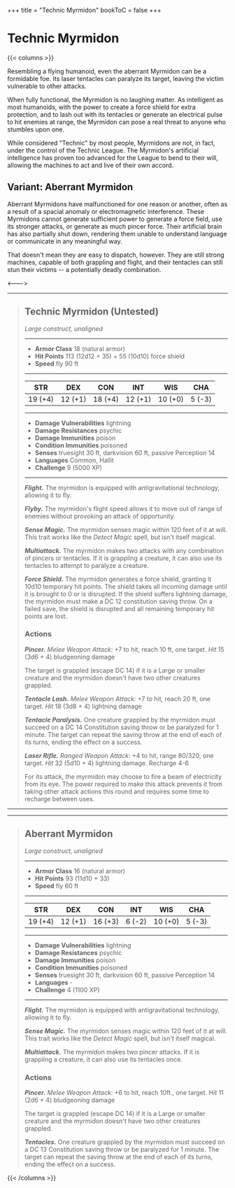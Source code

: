 +++
title = "Technic Myrmidon"
bookToC = false
+++

# Technic Myrmidon

{{< columns >}}

Resembling a flying humanoid, even the aberrant Myrmidon can be a formidable foe. Its laser tentacles can paralyze its target, leaving the victim vulnerable to other attacks.

When fully functional, the Myrmidon is no laughing matter. As intelligent as most humanoids, with the power to create a force shield for extra protection, and to lash out with its tentacles or generate an electrical pulse to hit enemies at range, the Myrmidon can pose a real threat to anyone who stumbles upon one.

While considered "Technic" by most people, Myrmidons are not, in fact, under the control of the Technic League. The Myrmidon's artificial intelligence has proven too advanced for the League to bend to their will, allowing the machines to act and live of their own accord.

## Variant: Aberrant Myrmidon

Aberrant Myrmidons have malfunctioned for one reason or another, often as a result of a spacial anomaly or electromagnetic interference. These Myrmidons cannot generate sufficient power to generate a force field, use its stronger attacks, or generate as much pincer force. Their artificial brain has also partially shut down, rendering them unable to understand language or communicate in any meaningful way.

That doesn't mean they are easy to dispatch, however. They are still strong machines, capable of both grappling and flight, and their tentacles can still stun their victims -- a potentially deadly combination.

<--->

<div class="phb">

___
> ## Technic Myrmidon (Untested)
> *Large construct, unaligned*
> ___
> - **Armor Class** 18 (natural armor)
> - **Hit Points** 113 (12d12 + 35) + 55 (10d10) force shield
> - **Speed** fly 90 ft
>___
>|STR|DEX|CON|INT|WIS|CHA|
>|:---:|:---:|:---:|:---:|:---:|:---:|
>|19 (+4)|12 (+1)|18 (+4)|12 (+1)|10 (+0)|5 (-3)|
>___
> - **Damage Vulnerabilities** lightning
> - **Damage Resistances** psychic
> - **Damage Immunities** poison
> - **Condition Immunities** poisoned
> - **Senses** truesight 30 ft, darkvision 60 ft, passive Perception 14
> - **Languages** Common, Hallit
> - **Challenge** 9 (5000 XP)
> ___
> ***Flight.*** The myrmidon is equipped with antigravitational technology, allowing it to fly.
>
> ***Flyby.*** The myrmidon's flight speed allows it to move out of range of enemies without provoking an attack of opportunity.
>
> ***Sense Magic.*** The myrmidon senses magic within 120 feet of it at will. This trait works like the *Detect Magic* spell, but isn't itself magical.
>
> ***Multiattack.*** The myrmidon makes two attacks with any combination of pincers or tentacles. If it is grappling a creature, it can also use its tentacles to attempt to paralyze a creature.
>
> ***Force Shield.*** The myrmidon generates a force shield, granting it 10d10 temporary hit points. The shield takes all incoming damage until it is brought to 0 or is disrupted. If the shield suffers lightning damage, the myrmidon must make a DC 12 constitution saving throw. On a failed save, the shield is disrupted and all remaining temporary hit points are lost.
> ### Actions
> ***Pincer.*** *Melee Weapon Attack:* +7 to hit, reach 10 ft, one target. *Hit* 15 (3d6 + 4) bludgeoning damage
>
> The target is grappled (escape DC 14) if it is a Large or smaller creature and the myrmidon doesn't have two other creatures grappled.
>
> ***Tentacle Lash.*** *Melee Weapon Attack:* +7 to hit, reach 20 ft, one target. *Hit* 18 (3d8 + 4) lightning damage
>
> ***Tentacle Paralysis.*** One creature grappled by the myrmidon must succeed on a DC 14 Constitution saving throw or be paralyzed for 1 minute. The target can repeat the saving throw at the end of each of its turns, ending the effect on a success.
>
> ***Laser Rifle.*** *Ranged Weapon Attack:* +4 to hit, range 80/320, one target. *Hit* 32 (5d10 + 4) lightning damage. Recharge 4-6
>
> For its attack, the myrmidon may choose to fire a beam of electricity from its eye. The power required to make this attack prevents it from taking other attack actions this round and requires some time to recharge between uses.
</div>

<div class="phb">

___
___
> ## Aberrant Myrmidon
>*Large construct, unaligned*
> ___
> - **Armor Class** 16 (natural armor)
> - **Hit Points** 93 (11d10 + 33)
> - **Speed** fly 60 ft
>___
>|STR|DEX|CON|INT|WIS|CHA|
>|:---:|:---:|:---:|:---:|:---:|:---:|
>|19 (+4)|12 (+1)|16 (+3)|6 (-2)|10 (+0)|5 (-3)|
>___
> - **Damage Vulnerabilities** lightning
> - **Damage Resistances** psychic
> - **Damage Immunities** poison
> - **Condition Immunities** poisoned
> - **Senses** truesight 30 ft, darkvision 60 ft, passive Perception 14
> - **Languages** -
> - **Challenge** 4 (1100 XP)
> ___
> ***Flight.*** The myrmidon is equipped with antigravitational technology, allowing it to fly.
>
> ***Sense Magic.*** The myrmidon senses magic within 120 feet of it at will. This trait works like the *Detect Magic* spell, but isn't itself magical.
>
> ***Multiattack.*** The myrmidon makes two pincer attacks. If it is grappling a creature, it can also use its tentacles once.
> ### Actions
> ***Pincer.*** *Melee Weapon Attack:* +6 to hit, reach 10ft., one target. *Hit* 11 (2d6 + 4) bludgeoning damage
>
> The target is grappled (escape DC 14) if it is a Large or smaller creature and the myrmidon doesn't have two other creatures grappled.
>
> ***Tentacles.*** One creature grappled by the myrmidon must succeed on a DC 13 Constitution saving throw or be paralyzed for 1 minute. The target can repeat the saving throw at the end of each of its turns, ending the effect on a success.

</div>

{{< /columns >}}
